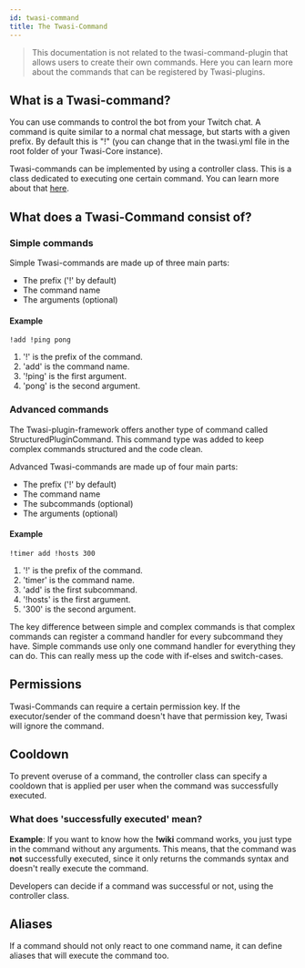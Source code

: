 ```yaml
---
id: twasi-command
title: The Twasi-Command
---
```


> This documentation is not related to the twasi-command-plugin that allows users to create their own commands. Here you can learn more about the commands that can be registered by Twasi-plugins.

## What is a Twasi-command?

You can use commands to control the bot from your Twitch chat. A command is quite similar to a normal chat message, but starts with a given prefix. By default this is "!" (you can change that in the twasi.yml file in the root folder of your Twasi-Core instance).

Twasi-commands can be implemented by using a controller class. This is a class dedicated to executing one certain command. You can learn more about that [here](/docs/getting-started/plugin-commands).

## What does a Twasi-Command consist of?

### Simple commands

Simple Twasi-commands are made up of three main parts:

- The prefix ('!' by default)
- The command name
- The arguments (optional)

#### Example

```
!add !ping pong
```

1. '!' is the prefix of the command.
2. 'add' is the command name.
3. '!ping' is the first argument.
4. 'pong' is the second argument.

### Advanced commands

The Twasi-plugin-framework offers another type of command called StructuredPluginCommand. This command type was added to keep complex commands structured and the code clean.

Advanced Twasi-commands are made up of four main parts:

- The prefix ('!' by default)
- The command name
- The subcommands (optional)
- The arguments (optional)

#### Example

```
!timer add !hosts 300
```

1. '!' is the prefix of the command.
2. 'timer' is the command name.
3. 'add' is the first subcommand.
4. '!hosts' is the first argument.
5. '300' is the second argument.

The key difference between simple and complex commands is that complex commands can register a command handler for every subcommand they have. Simple commands use only one command handler for everything they can do. This can really mess up the code with if-elses and switch-cases.

## Permissions

Twasi-Commands can require a certain permission key. If the executor/sender of the command doesn't have that permission key, Twasi will ignore the command.

## Cooldown

To prevent overuse of a command, the controller class can specify a cooldown that is applied per user when the command was successfully executed.

### What does 'successfully executed' mean?

**Example**: If you want to know how the **!wiki** command works, you just type in the command without any arguments. This means, that the command was **not** successfully executed, since it only returns the commands syntax and doesn't really execute the command.

Developers can decide if a command was successful or not, using the controller class.

## Aliases

If a command should not only react to one command name, it can define aliases that will execute the command too.